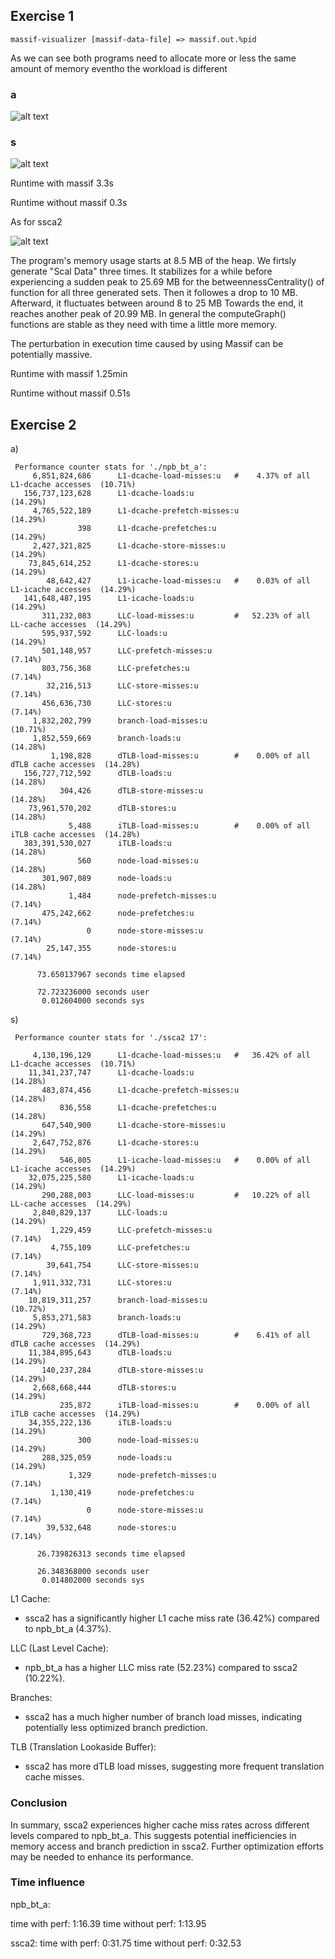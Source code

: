 ## Exercise 1

```
massif-visualizer [massif-data-file] => massif.out.%pid
```

As we can see both programs need to allocate more or less the same amount of memory eventho the workload is different

### a
![alt text](a.png)

### s
![alt text](s.png)

Runtime with massif
3.3s

Runtime without massif
0.3s

As for ssca2 

![alt text](ssca2.png)

The program's memory usage starts at 8.5 MB of the heap. We firtsly generate "Scal Data" three times. It stabilizes for a while before experiencing a sudden peak to 25.69 MB for the betweennessCentrality() of function for all three generated sets. Then it followes a drop to 10 MB. Afterward, it fluctuates between around 8 to 25 MB Towards the end, it reaches another peak of 20.99 MB. In general the computeGraph() functions are stable as they need with time a little more memory. 


The perturbation in execution time caused by using Massif can be potentially massive.

Runtime with massif
1.25min

Runtime without massif
0.51s


## Exercise 2




a)
```	
 Performance counter stats for './npb_bt_a':
     6,851,824,686      L1-dcache-load-misses:u   #    4.37% of all L1-dcache accesses  (10.71%)
   156,737,123,628      L1-dcache-loads:u                                             (14.29%)
     4,765,522,189      L1-dcache-prefetch-misses:u                                     (14.29%)
               398      L1-dcache-prefetches:u                                        (14.29%)
     2,427,321,825      L1-dcache-store-misses:u                                      (14.29%)
    73,845,614,252      L1-dcache-stores:u                                            (14.29%)
        48,642,427      L1-icache-load-misses:u   #    0.03% of all L1-icache accesses  (14.29%)
   141,648,487,195      L1-icache-loads:u                                             (14.29%)
       311,232,083      LLC-load-misses:u         #   52.23% of all LL-cache accesses  (14.29%)
       595,937,592      LLC-loads:u                                                   (14.29%)
       501,148,957      LLC-prefetch-misses:u                                         (7.14%)
       803,756,368      LLC-prefetches:u                                              (7.14%)
        32,216,513      LLC-store-misses:u                                            (7.14%)
       456,636,730      LLC-stores:u                                                  (7.14%)
     1,832,202,799      branch-load-misses:u                                          (10.71%)
     1,852,559,669      branch-loads:u                                                (14.28%)
         1,198,828      dTLB-load-misses:u        #    0.00% of all dTLB cache accesses  (14.28%)
   156,727,712,592      dTLB-loads:u                                                  (14.28%)
           304,426      dTLB-store-misses:u                                           (14.28%)
    73,961,570,202      dTLB-stores:u                                                 (14.28%)
             5,488      iTLB-load-misses:u        #    0.00% of all iTLB cache accesses  (14.28%)
   383,391,530,027      iTLB-loads:u                                                  (14.28%)
               560      node-load-misses:u                                            (14.28%)
       301,907,089      node-loads:u                                                  (14.28%)
             1,484      node-prefetch-misses:u                                        (7.14%)
       475,242,662      node-prefetches:u                                             (7.14%)
                 0      node-store-misses:u                                           (7.14%)
        25,147,355      node-stores:u                                                 (7.14%)

      73.650137967 seconds time elapsed

      72.723236000 seconds user
       0.012604000 seconds sys
```	

s)
```
 Performance counter stats for './ssca2 17':

     4,130,196,129      L1-dcache-load-misses:u   #   36.42% of all L1-dcache accesses  (10.71%)
    11,341,237,747      L1-dcache-loads:u                                             (14.28%)
       483,874,456      L1-dcache-prefetch-misses:u                                     (14.28%)
           836,558      L1-dcache-prefetches:u                                        (14.28%)
       647,540,900      L1-dcache-store-misses:u                                      (14.29%)
     2,647,752,876      L1-dcache-stores:u                                            (14.29%)
           546,805      L1-icache-load-misses:u   #    0.00% of all L1-icache accesses  (14.29%)
    32,075,225,580      L1-icache-loads:u                                             (14.29%)
       290,288,003      LLC-load-misses:u         #   10.22% of all LL-cache accesses  (14.29%)
     2,840,829,137      LLC-loads:u                                                   (14.29%)
         1,229,459      LLC-prefetch-misses:u                                         (7.14%)
         4,755,109      LLC-prefetches:u                                              (7.14%)
        39,641,754      LLC-store-misses:u                                            (7.14%)
     1,911,332,731      LLC-stores:u                                                  (7.14%)
    10,819,311,257      branch-load-misses:u                                          (10.72%)
     5,853,271,583      branch-loads:u                                                (14.29%)
       729,368,723      dTLB-load-misses:u        #    6.41% of all dTLB cache accesses  (14.29%)
    11,384,895,643      dTLB-loads:u                                                  (14.29%)
       140,237,284      dTLB-store-misses:u                                           (14.29%)
     2,668,668,444      dTLB-stores:u                                                 (14.29%)
           235,872      iTLB-load-misses:u        #    0.00% of all iTLB cache accesses  (14.29%)
    34,355,222,136      iTLB-loads:u                                                  (14.29%)
               300      node-load-misses:u                                            (14.29%)
       288,325,059      node-loads:u                                                  (14.29%)
             1,329      node-prefetch-misses:u                                        (7.14%)
         1,130,419      node-prefetches:u                                             (7.14%)
                 0      node-store-misses:u                                           (7.14%)
        39,532,648      node-stores:u                                                 (7.14%)

      26.739826313 seconds time elapsed

      26.348368000 seconds user
       0.014802000 seconds sys
```

L1 Cache:
- ssca2 has a significantly higher L1 cache miss rate (36.42%) compared to npb_bt_a (4.37%).

LLC (Last Level Cache):
- npb_bt_a has a higher LLC miss rate (52.23%) compared to ssca2 (10.22%).

Branches:
- ssca2 has a much higher number of branch load misses, indicating potentially less optimized branch prediction.

TLB (Translation Lookaside Buffer):
- ssca2 has more dTLB load misses, suggesting more frequent translation cache misses.


### Conclusion 
In summary, ssca2 experiences higher cache miss rates across different levels compared to npb_bt_a. This suggests potential inefficiencies in memory access and branch prediction in ssca2. Further optimization efforts may be needed to enhance its performance.

### Time influence
npb_bt_a:

time with perf: 1:16.39
time without perf: 1:13.95

ssca2:
time with perf: 0:31.75
time without perf: 0:32.53